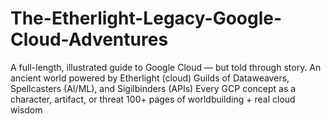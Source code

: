 # The-Etherlight-Legacy-Google-Cloud-Adventures
A full-length, illustrated guide to Google Cloud — but told through story. An ancient world powered by Etherlight (cloud) Guilds of Dataweavers, Spellcasters (AI/ML), and Sigilbinders (APIs) Every GCP concept as a character, artifact, or threat 100+ pages of worldbuilding + real cloud wisdom
